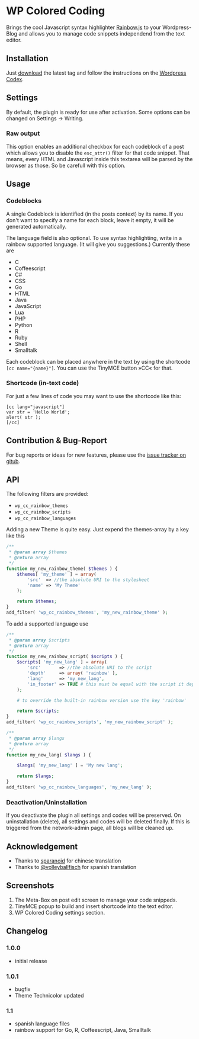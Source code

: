 # WP Colored Coding
Brings the cool Javascript syntax highlighter [Rainbow.js](https://github.com/ccampbell/rainbow) to your Wordpress-Blog and allows you to manage code snippets independend from the text editor.

## Installation
Just [download](https://github.com/dnaber-de/WP-Colored-Coding/downloads) the latest tag and follow the instructions on the [Wordpress Codex](http://codex.wordpress.org/Managing_Plugins#Manual_Plugin_Installation).

## Settings
By default, the plugin is ready for use after activation. Some options can be changed on Settings → Writing.

### Raw output
This option enables an additional checkbox for each codeblock of a post which allows you to disable the `esc_attr()` filter for that code snippet. That means, every HTML and Javascript inside this textarea will be parsed by the browser as those. So be carefull with this option.

## Usage

### Codeblocks
A single Codeblock is identified (in the posts context) by its name. If you don't want to specify a name for each block, leave it empty, it will be generated automatically.

The language field is also optional. To use syntax highlighting, write in a rainbow supported language. (It will give you suggestions.) Currently these are
* C
* Coffeescript
* C#
* CSS
* Go
* HTML
* Java
* JavaScript
* Lua
* PHP
* Python
* R
* Ruby
* Shell
* Smalltalk

Each codeblock can be placed anywhere in the text by using the shortcode `[cc name="{name}"]`. You can use the TinyMCE button »CC« for that.

### Shortcode (in-text code)
For just a few lines of code you may want to use the shortcode like this:

```
[cc lang="javascript"]
var str = 'Hello World';
alert( str );
[/cc]
```

## Contribution & Bug-Report
For bug reports or ideas for new features, please use the [issue tracker on gitub](https://github.com/dnaber-de/WP-Colored-Coding/issues). 

## API

The following filters are provided:

* `wp_cc_rainbow_themes`
* `wp_cc_rainbow_scripts`
* `wp_cc_rainbow_languages`

Adding a new Theme is quite easy. Just expend the themes-array by a key like this
```php
/**
 * @param array $themes
 * @return array
 */
function my_new_rainbow_theme( $themes ) {
	$themes[ 'my_theme' ] = array(
		'src'  => //the absolute URI to the stylesheet
		'name' => 'My Theme'
	);

	return $themes;
}
add_filter( 'wp_cc_rainbow_themes', 'my_new_rainbow_theme' );
```

To add a supported language use
```php
/**
 * @param array $scripts
 * @return array
 */
function my_new_rainbow_script( $scripts ) {
	$scripts[ 'my_new_lang' ] = array(
		'src'       => //the absolute URI to the script
		'depth'     => array( 'rainbow' ),
		'lang'      => 'my_new_lang',
		'in_footer' => TRUE # this must be equal with the script it depends on
	);

	# to override the built-in rainbow version use the key 'rainbow'

	return $scripts;
}
add_filter( 'wp_cc_rainbow_scripts', 'my_new_rainbow_script' );

/**
 * @param array $langs
 * @return array
 */
function my_new_lang( $langs ) {

	$langs[ 'my_new_lang' ] = 'My new lang';

	return $langs;
}
add_filter( 'wp_cc_rainbow_languages', 'my_new_lang' );
```

### Deactivation/Uninstallation

If you deactivate the plugin all settings and codes will be preserved. On uninstallation (delete), all settings and codes will be deleted finally. If this is triggered from the network-admin page, all blogs will be cleaned up.

## Acknowledgement
* Thanks to [sparanoid](https://github.com/sparanoid) for chinese translation
* Thanks to [@volleyballfisch](https://twitter.com/Volleyballfisch) for spanish translation

## Screenshots
1. The Meta-Box on post edit screen to manage your code snippeds.
2. TinyMCE popup to build and insert shortcode into the text editor.
3. WP Colored Coding settings section.

## Changelog

### 1.0.0
* initial release

### 1.0.1
* bugfix
* Theme Technicolor updated

### 1.1 
* spanish language files
* rainbow support for Go, R, Coffeescript, Java, Smalltalk
